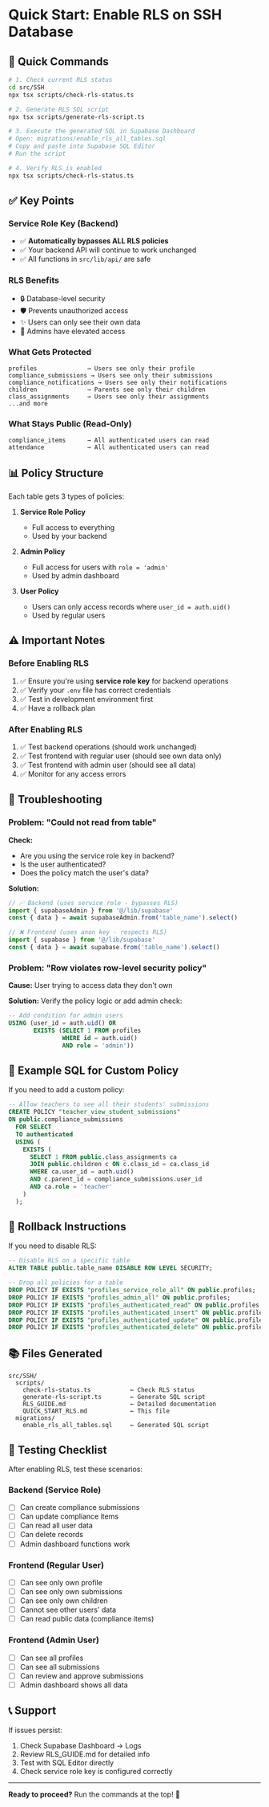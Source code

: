 # Quick Start: Enable RLS on SSH Database

## 🚀 Quick Commands

```bash
# 1. Check current RLS status
cd src/SSH
npx tsx scripts/check-rls-status.ts

# 2. Generate RLS SQL script
npx tsx scripts/generate-rls-script.ts

# 3. Execute the generated SQL in Supabase Dashboard
# Open: migrations/enable_rls_all_tables.sql
# Copy and paste into Supabase SQL Editor
# Run the script

# 4. Verify RLS is enabled
npx tsx scripts/check-rls-status.ts
```

## ✅ Key Points

### Service Role Key (Backend)
- ✅ **Automatically bypasses ALL RLS policies**
- ✅ Your backend API will continue to work unchanged
- ✅ All functions in `src/lib/api/` are safe

### RLS Benefits
- 🔒 Database-level security
- 🛡️ Prevents unauthorized access
- ✨ Users can only see their own data
- 👑 Admins have elevated access

### What Gets Protected
```
profiles              → Users see only their profile
compliance_submissions → Users see only their submissions
compliance_notifications → Users see only their notifications
children              → Parents see only their children
class_assignments     → Users see only their assignments
...and more
```

### What Stays Public (Read-Only)
```
compliance_items      → All authenticated users can read
attendance            → All authenticated users can read
```

## 📊 Policy Structure

Each table gets 3 types of policies:

1. **Service Role Policy**
   - Full access to everything
   - Used by your backend

2. **Admin Policy**
   - Full access for users with `role = 'admin'`
   - Used by admin dashboard

3. **User Policy**
   - Users can only access records where `user_id = auth.uid()`
   - Used by regular users

## ⚠️ Important Notes

### Before Enabling RLS

1. ✅ Ensure you're using **service role key** for backend operations
2. ✅ Verify your `.env` file has correct credentials
3. ✅ Test in development environment first
4. ✅ Have a rollback plan

### After Enabling RLS

1. ✅ Test backend operations (should work unchanged)
2. ✅ Test frontend with regular user (should see own data only)
3. ✅ Test frontend with admin user (should see all data)
4. ✅ Monitor for any access errors

## 🔧 Troubleshooting

### Problem: "Could not read from table"

**Check:**
- Are you using the service role key in backend?
- Is the user authenticated?
- Does the policy match the user's data?

**Solution:**
```typescript
// ✅ Backend (uses service role - bypasses RLS)
import { supabaseAdmin } from '@/lib/supabase'
const { data } = await supabaseAdmin.from('table_name').select()

// ❌ Frontend (uses anon key - respects RLS)
import { supabase } from '@/lib/supabase'
const { data } = await supabase.from('table_name').select()
```

### Problem: "Row violates row-level security policy"

**Cause:** User trying to access data they don't own

**Solution:** Verify the policy logic or add admin check:
```sql
-- Add condition for admin users
USING (user_id = auth.uid() OR 
       EXISTS (SELECT 1 FROM profiles 
               WHERE id = auth.uid() 
               AND role = 'admin'))
```

## 📝 Example SQL for Custom Policy

If you need to add a custom policy:

```sql
-- Allow teachers to see all their students' submissions
CREATE POLICY "teacher_view_student_submissions" 
ON public.compliance_submissions
  FOR SELECT
  TO authenticated
  USING (
    EXISTS (
      SELECT 1 FROM public.class_assignments ca
      JOIN public.children c ON c.class_id = ca.class_id
      WHERE ca.user_id = auth.uid()
      AND c.parent_id = compliance_submissions.user_id
      AND ca.role = 'teacher'
    )
  );
```

## 🔄 Rollback Instructions

If you need to disable RLS:

```sql
-- Disable RLS on a specific table
ALTER TABLE public.table_name DISABLE ROW LEVEL SECURITY;

-- Drop all policies for a table
DROP POLICY IF EXISTS "profiles_service_role_all" ON public.profiles;
DROP POLICY IF EXISTS "profiles_admin_all" ON public.profiles;
DROP POLICY IF EXISTS "profiles_authenticated_read" ON public.profiles;
DROP POLICY IF EXISTS "profiles_authenticated_insert" ON public.profiles;
DROP POLICY IF EXISTS "profiles_authenticated_update" ON public.profiles;
DROP POLICY IF EXISTS "profiles_authenticated_delete" ON public.profiles;
```

## 📚 Files Generated

```
src/SSH/
  scripts/
    check-rls-status.ts           ← Check RLS status
    generate-rls-script.ts        ← Generate SQL script
    RLS_GUIDE.md                  ← Detailed documentation
    QUICK_START_RLS.md            ← This file
  migrations/
    enable_rls_all_tables.sql     ← Generated SQL script
```

## 🎯 Testing Checklist

After enabling RLS, test these scenarios:

### Backend (Service Role)
- [ ] Can create compliance submissions
- [ ] Can update compliance items
- [ ] Can read all user data
- [ ] Can delete records
- [ ] Admin dashboard functions work

### Frontend (Regular User)
- [ ] Can see only own profile
- [ ] Can see only own submissions
- [ ] Can see only own children
- [ ] Cannot see other users' data
- [ ] Can read public data (compliance items)

### Frontend (Admin User)
- [ ] Can see all profiles
- [ ] Can see all submissions
- [ ] Can review and approve submissions
- [ ] Admin dashboard shows all data

## 📞 Support

If issues persist:
1. Check Supabase Dashboard → Logs
2. Review RLS_GUIDE.md for detailed info
3. Test with SQL Editor directly
4. Check service role key is configured correctly

---

**Ready to proceed?** Run the commands at the top! 🚀
